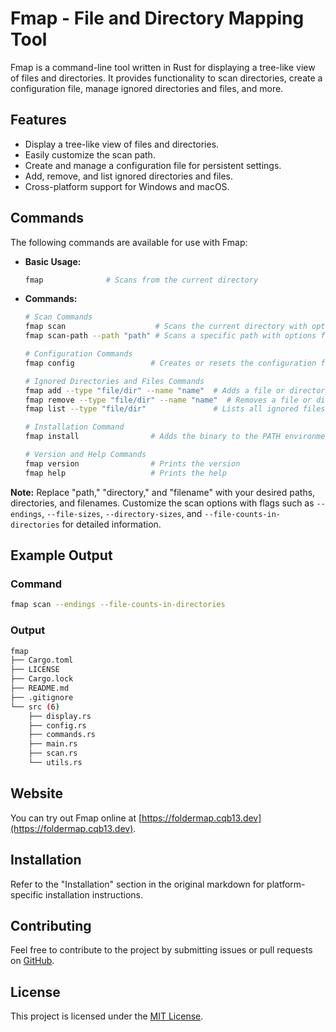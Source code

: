 # Fmap - File and Directory Mapping Tool

Fmap is a command-line tool written in Rust for displaying a tree-like view of files and directories. It provides functionality to scan directories, create a configuration file, manage ignored directories and files, and more.

## Features

- Display a tree-like view of files and directories.
- Easily customize the scan path.
- Create and manage a configuration file for persistent settings.
- Add, remove, and list ignored directories and files.
- Cross-platform support for Windows and macOS.

## Commands

The following commands are available for use with Fmap:

- **Basic Usage:**

  ```bash
  fmap              # Scans from the current directory
  ```

- **Commands:**

  ```bash
  # Scan Commands
  fmap scan                    # Scans the current directory with options for file endings, sizes, and counts
  fmap scan-path --path "path" # Scans a specific path with options for file endings, sizes, and counts

  # Configuration Commands
  fmap config                 # Creates or resets the configuration file

  # Ignored Directories and Files Commands
  fmap add --type "file/dir" --name "name"  # Adds a file or directory to the ignored list
  fmap remove --type "file/dir" --name "name"  # Removes a file or directory from the ignored list
  fmap list --type "file/dir"               # Lists all ignored files or directories

  # Installation Command
  fmap install                # Adds the binary to the PATH environment variable

  # Version and Help Commands
  fmap version                # Prints the version
  fmap help                   # Prints the help
  ```

**Note:** Replace "path," "directory," and "filename" with your desired paths, directories, and filenames. Customize the scan options with flags such as `--endings`, `--file-sizes`, `--directory-sizes`, and `--file-counts-in-directories` for detailed information.

## Example Output

### Command

```bash
fmap scan --endings --file-counts-in-directories
```

### Output

```bash
fmap
├── Cargo.toml
├── LICENSE
├── Cargo.lock
├── README.md
├── .gitignore
└── src (6)
    ├── display.rs
    ├── config.rs
    ├── commands.rs
    ├── main.rs
    ├── scan.rs
    └── utils.rs
```

## Website

You can try out Fmap online at [https://foldermap.cqb13.dev](https://foldermap.cqb13.dev).

## Installation

Refer to the "Installation" section in the original markdown for platform-specific installation instructions.

## Contributing

Feel free to contribute to the project by submitting issues or pull requests on [GitHub](https://github.com/cqb13/fmap).

## License

This project is licensed under the [MIT License](LICENSE).
